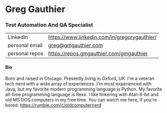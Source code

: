 # Greg Gauthier

### Test Automation And QA Specialist

|         |         |                     
| :----------- | :-------------- | 
| LinkedIn | https://www.linkedin.com/in/gregorygauthier/ |
| personal email | greg@gmgauthier.com |
| personal repos | https://repos.gmgauthier.com/gmgauthier |

#### Bio

Born and raised in Chicago. Presently living in Oxford, UK. I'm a veteran tech nerd with a wide array of experiences. I'm most experienced with Java, but my favorite modern programming language is Python. My favorite all-time programming language is Rexx. I like tinkering with Atari 8-bit and old MS DOS computers in my free time. You can watch me here, if you're bored: https://rumble.com/c/oldcomputernerd
